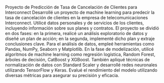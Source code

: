 Proyecto de Predicción de Tasa de Cancelación de Clientes para Interconnect
Desarrollé un proyecto de machine learning para predecir la tasa de cancelación de clientes en la empresa de telecomunicaciones Interconnect. Utilicé datos personales y de servicios de los clientes, incluyendo información sobre sus planes y contratos. El proyecto se dividió en dos fases: en la primera, realicé un análisis exploratorio de datos y diseñé un plan de acción; en la segunda, implementé dicho plan y extraje conclusiones clave.
Para el análisis de datos, empleé herramientas como Pandas, NumPy, Seaborn y Matplotlib. En la fase de modelización, utilicé algoritmos de machine learning como regresión logística, Random Forest, árboles de decisión, CatBoost y XGBoost. También apliqué técnicas de normalización de datos con Standard Scaler y desarrollé redes neuronales utilizando TensorFlow y Keras. Evalué el rendimiento del modelo utilizando diversas métricas para asegurar su precisión y eficacia.
